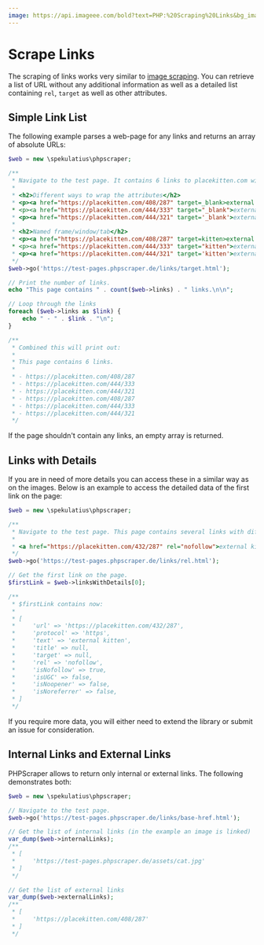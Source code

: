 ```yaml
---
image: https://api.imageee.com/bold?text=PHP:%20Scraping%20Links&bg_image=https://images.unsplash.com/photo-1542762933-ab3502717ce7
---
```


# Scrape Links

The scraping of links works very similar to [image scraping](/examples/scrape-images.html). You can retrieve a list of URL without any additional information as well as a detailed list containing `rel`, `target` as well as other attributes.


## Simple Link List

The following example parses a web-page for any links and returns an array of absolute URLs:

```php
$web = new \spekulatius\phpscraper;

/**
 * Navigate to the test page. It contains 6 links to placekitten.com with different attributes:
 *
 * <h2>Different ways to wrap the attributes</h2>
 * <p><a href="https://placekitten.com/408/287" target=_blank>external kitten</a></p>
 * <p><a href="https://placekitten.com/444/333" target="_blank">external kitten</a></p>
 * <p><a href="https://placekitten.com/444/321" target='_blank'>external kitten</a></p>
 *
 * <h2>Named frame/window/tab</h2>
 * <p><a href="https://placekitten.com/408/287" target=kitten>external kitten</a></p>
 * <p><a href="https://placekitten.com/444/333" target="kitten">external kitten</a></p>
 * <p><a href="https://placekitten.com/444/321" target='kitten'>external kitten</a></p>
 */
$web->go('https://test-pages.phpscraper.de/links/target.html');

// Print the number of links.
echo "This page contains " . count($web->links) . " links.\n\n";

// Loop through the links
foreach ($web->links as $link) {
    echo " - " . $link . "\n";
}

/**
 * Combined this will print out:
 *
 * This page contains 6 links.
 *
 * - https://placekitten.com/408/287
 * - https://placekitten.com/444/333
 * - https://placekitten.com/444/321
 * - https://placekitten.com/408/287
 * - https://placekitten.com/444/333
 * - https://placekitten.com/444/321
 */
```

If the page shouldn't contain any links, an empty array is returned.


## Links with Details

If you are in need of more details you can access these in a similar way as on the images. Below is an example to access the detailed data of the first link on the page:

```php
$web = new \spekulatius\phpscraper;

/**
 * Navigate to the test page. This page contains several links with different rel attributes. To save space only the first one:
 *
 * <a href="https://placekitten.com/432/287" rel="nofollow">external kitten</a>
 */
$web->go('https://test-pages.phpscraper.de/links/rel.html');

// Get the first link on the page.
$firstLink = $web->linksWithDetails[0];

/**
 * $firstLink contains now:
 *
 * [
 *     'url' => 'https://placekitten.com/432/287',
 *     'protocol' => 'https',
 *     'text' => 'external kitten',
 *     'title' => null,
 *     'target' => null,
 *     'rel' => 'nofollow',
 *     'isNofollow' => true,
 *     'isUGC' => false,
 *     'isNoopener' => false,
 *     'isNoreferrer' => false,
 * ]
 */
```

If you require more data, you will either need to extend the library or submit an issue for consideration.


## Internal Links and External Links

PHPScraper allows to return only internal or external links. The following demonstrates both:

```php
$web = new \spekulatius\phpscraper;

// Navigate to the test page.
$web->go('https://test-pages.phpscraper.de/links/base-href.html');

// Get the list of internal links (in the example an image is linked)
var_dump($web->internalLinks);
/**
 * [
 *     'https://test-pages.phpscraper.de/assets/cat.jpg'
 * ]
 */

// Get the list of external links
var_dump($web->externalLinks);
/**
 * [
 *     'https://placekitten.com/408/287'
 * ]
 */
```

